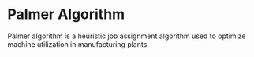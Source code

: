 # Palmer Algorithm
Palmer algorithm is a heuristic job assignment algorithm used to optimize machine utilization in manufacturing plants.
